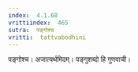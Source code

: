 ```yaml
---
index:  4.1.68
vrittiindex:  465
sutra:  पङ्गोश्च
vritti:  tattvabodhini 
---
```


पङ्गोश्च। अजात्यर्थमिदम्। पङ्गुशब्दो हि गुणवाची।

